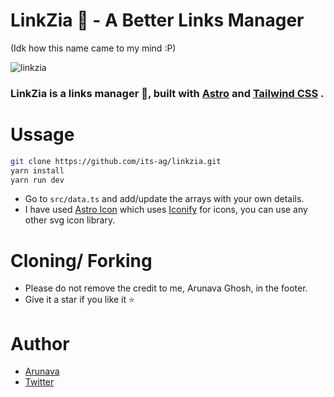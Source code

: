 # LinkZia 🔗 - A Better Links Manager 
(Idk how this name came to my mind :P)

![linkzia](https://user-images.githubusercontent.com/102473837/197008496-60dc8285-8416-4118-a89e-e90e210b31e8.png)

### LinkZia is a links manager 🔗, built with [Astro](https://astro.build) and [Tailwind CSS](https://tailwindcss.com/) .


# Ussage


```bash
git clone https://github.com/its-ag/linkzia.git
yarn install
yarn run dev
```

- Go to ```src/data.ts``` and add/update the arrays with your own details.
- I have used [Astro Icon](https://www.npmjs.com/package/astro-icon) which uses [Iconify](https://iconify.design/) for icons, you can use any other svg icon library.

# Cloning/ Forking  

- Please do not remove the credit to me, Arunava Ghosh, in the footer.
- Give it a star if you like it ⭐

# Author

- [Arunava](https://arunava.tech)
- [Twitter](https://twitter.com/ag_arunava)
